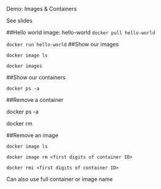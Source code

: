 Demo: Images & Containers

See slides

##Hello world image: hello-world
`docker pull hello-world`

`docker run hello-world`
##Show our images

`docker image ls`

`docker images`

##Show our containers

`docker ps -a`

##Remove a container

docker ps -a

docker rm <first digits of ID>

##Remove an image

`docker image ls`

`docker image rm <first digits of container ID>`

`docker rmi <first digits of container ID>`

Can also use full container or image name